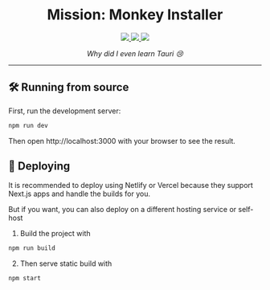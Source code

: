 <h1 align="center">
  Mission: Monkey Installer
</h1>
<p align="center">
  <a href="https://tauri.app">
    <img src="https://img.shields.io/badge/tauri-%2324C8DB.svg?style=for-the-badge&logo=tauri&logoColor=%23FFFFFF">
  </a>
  <a href="https://www.rust-lang.org">
    <img src="https://img.shields.io/badge/rust-%23000000.svg?style=for-the-badge&logo=rust&logoColor=white">
  </a>
  <a href="https://unity.com">
    <img src="https://img.shields.io/badge/Next-black?style=for-the-badge&logo=next.js&logoColor=white">
  </a>
</p>
<p align="center"><i>Why did I even learn Tauri 😢</i></p>
<hr>

## 🛠️ Running from source
First, run the development server:
```sh
npm run dev
```
Then open http://localhost:3000 with your browser to see the result.

## 🚀 Deploying
It is recommended to deploy using Netlify or Vercel because they support Next.js apps and handle the builds for you.  

But if you want, you can also deploy on a different hosting service or self-host
1. Build the project with
```sh
npm run build
```
2. Then serve static build with
```sh
npm start
```
